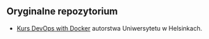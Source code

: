 ## Oryginalne repozytorium
  - [Kurs DevOps with Docker](https://github.com/docker-hy/docker-hy.github.io/tree/master) autorstwa Uniwersytetu w Helsinkach.
